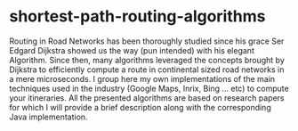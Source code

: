 # shortest-path-routing-algorithms
Routing in Road Networks has been thoroughly studied since his grace Ser Edgard Dijkstra showed us the way (pun intended) with his elegant Algorithm. Since then, many algorithms leveraged the concepts brought by Dijkstra to efficiently compute a route in continental sized road networks in a mere microseconds.  I group here my own implementations of the main techniques used in the industry (Google Maps, Inrix, Bing ... etc) to compute your itineraries. All the presented algorithms are based on research papers for which I will provide a brief description along with the corresponding Java implementation. 
